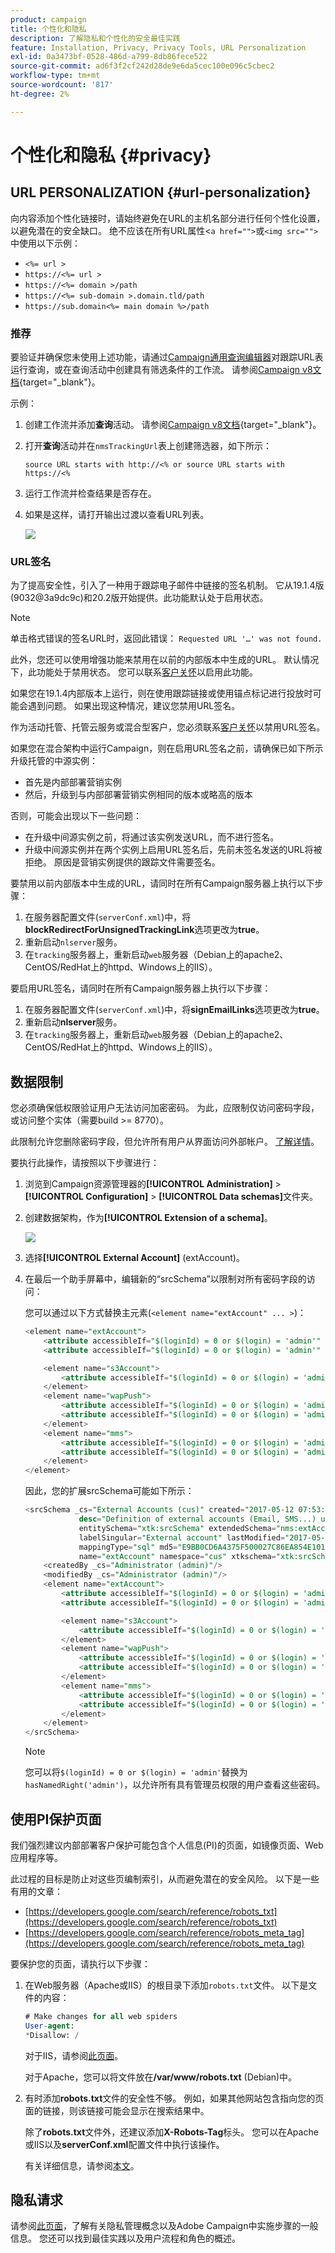 ```yaml
---
product: campaign
title: 个性化和隐私
description: 了解隐私和个性化的安全最佳实践
feature: Installation, Privacy, Privacy Tools, URL Personalization
exl-id: 0a3473bf-0528-486d-a799-8db86fece522
source-git-commit: ad6f3f2cf242d28de9e6da5cec100e096c5cbec2
workflow-type: tm+mt
source-wordcount: '817'
ht-degree: 2%

---
```


# 个性化和隐私 {#privacy}

## URL PERSONALIZATION {#url-personalization}

向内容添加个性化链接时，请始终避免在URL的主机名部分进行任何个性化设置，以避免潜在的安全缺口。 绝不应该在所有URL属性&lt;`a href="">`或`<img src="">`中使用以下示例：

* `<%= url >`
* `https://<%= url >`
* `https://<%= domain >/path`
* `https://<%= sub-domain >.domain.tld/path`
* `https://sub.domain<%= main domain %>/path`

### 推荐

要验证并确保您未使用上述功能，请通过[Campaign通用查询编辑器](../../platform/using/about-queries-in-campaign.md)对跟踪URL表运行查询，或在查询活动中创建具有筛选条件的工作流。 请参阅[Campaign v8文档](https://experienceleague.adobe.com/docs/campaign/automation/workflows/wf-activities/targeting-activities/query.html){target="_blank"}。

示例：

1. 创建工作流并添加&#x200B;**查询**&#x200B;活动。 请参阅[Campaign v8文档](https://experienceleague.adobe.com/docs/campaign/automation/workflows/wf-activities/targeting-activities/query.html){target="_blank"}。

1. 打开&#x200B;**查询**&#x200B;活动并在`nmsTrackingUrl`表上创建筛选器，如下所示：

   `source URL starts with http://<% or source URL starts with https://<%`

1. 运行工作流并检查结果是否存在。

1. 如果是这样，请打开输出过渡以查看URL列表。

   ![](assets/privacy-query-dynamic-url.png)


### URL签名

为了提高安全性，引入了一种用于跟踪电子邮件中链接的签名机制。 它从19.1.4版(9032@3a9dc9c)和20.2版开始提供。此功能默认处于启用状态。

>[!NOTE]
>
>单击格式错误的签名URL时，返回此错误： `Requested URL '…' was not found.`

此外，您还可以使用增强功能来禁用在以前的内部版本中生成的URL。 默认情况下，此功能处于禁用状态。 您可以联系[客户关怀](https://helpx.adobe.com/cn/enterprise/admin-guide.html/enterprise/using/support-for-experience-cloud.ug.html)以启用此功能。

如果您在19.1.4内部版本上运行，则在使用跟踪链接或使用锚点标记进行投放时可能会遇到问题。 如果出现这种情况，建议您禁用URL签名。

作为活动托管、托管云服务或混合型客户，您必须联系[客户关怀](https://helpx.adobe.com/cn/enterprise/using/support-for-experience-cloud.html)以禁用URL签名。

如果您在混合架构中运行Campaign，则在启用URL签名之前，请确保已如下所示升级托管的中源实例：

* 首先是内部部署营销实例
* 然后，升级到与内部部署营销实例相同的版本或略高的版本

否则，可能会出现以下一些问题：

* 在升级中间源实例之前，将通过该实例发送URL，而不进行签名。
* 升级中间源实例并在两个实例上启用URL签名后，先前未签名发送的URL将被拒绝。 原因是营销实例提供的跟踪文件需要签名。

要禁用以前内部版本中生成的URL，请同时在所有Campaign服务器上执行以下步骤：

1. 在服务器配置文件(`serverConf.xml`)中，将&#x200B;**blockRedirectForUnsignedTrackingLink**&#x200B;选项更改为&#x200B;**true**。
1. 重新启动`nlserver`服务。
1. 在`tracking`服务器上，重新启动`web`服务器（Debian上的apache2、CentOS/RedHat上的httpd、Windows上的IIS）。

要启用URL签名，请同时在所有Campaign服务器上执行以下步骤：

1. 在服务器配置文件(`serverConf.xml`)中，将&#x200B;**signEmailLinks**&#x200B;选项更改为&#x200B;**true**。
1. 重新启动&#x200B;**nlserver**&#x200B;服务。
1. 在`tracking`服务器上，重新启动`web`服务器（Debian上的apache2、CentOS/RedHat上的httpd、Windows上的IIS）。

## 数据限制

您必须确保低权限验证用户无法访问加密密码。 为此，应限制仅访问密码字段，或访问整个实体（需要build >= 8770）。

此限制允许您删除密码字段，但允许所有用户从界面访问外部帐户。 [了解详情](../../configuration/using/restricting-pii-view.md)。

要执行此操作，请按照以下步骤进行：

1. 浏览到Campaign资源管理器的&#x200B;**[!UICONTROL Administration]** > **[!UICONTROL Configuration]** > **[!UICONTROL Data schemas]**&#x200B;文件夹。

1. 创建数据架构，作为&#x200B;**[!UICONTROL Extension of a schema]**。

   ![](assets/privacy-data-restriction.png)

1. 选择&#x200B;**[!UICONTROL External Account]** (extAccount)。

1. 在最后一个助手屏幕中，编辑新的“srcSchema”以限制对所有密码字段的访问：

   您可以通过以下方式替换主元素(`<element name="extAccount" ... >`)：

   ```sql
   <element name="extAccount">
       <attribute accessibleIf="$(loginId) = 0 or $(login) = 'admin'" name="password"/>
       <attribute accessibleIf="$(loginId) = 0 or $(login) = 'admin'" name="clientSecret"/>
   
       <element name="s3Account">
           <attribute accessibleIf="$(loginId) = 0 or $(login) = 'admin'" name="awsSecret"/>
       </element>
       <element name="wapPush">
           <attribute accessibleIf="$(loginId) = 0 or $(login) = 'admin'" name="password"/>
           <attribute accessibleIf="$(loginId) = 0 or $(login) = 'admin'" name="clientSecret"/>
       </element>
       <element name="mms">
           <attribute accessibleIf="$(loginId) = 0 or $(login) = 'admin'" name="password"/>
           <attribute accessibleIf="$(loginId) = 0 or $(login) = 'admin'" name="clientSecret"/>
       </element>
   </element>
   ```

   因此，您的扩展srcSchema可能如下所示：

   ```sql
   <srcSchema _cs="External Accounts (cus)" created="2017-05-12 07:53:49.691Z" createdBy-id="0"
               desc="Definition of external accounts (Email, SMS...) used by the modules"
               entitySchema="xtk:srcSchema" extendedSchema="nms:extAccount" img="" label="External Accounts"
               labelSingular="External account" lastModified="2017-05-12 08:33:49.365Z"
               mappingType="sql" md5="E9BB0CD6A4375F500027C86EA854E101" modifiedBy-id="0"
               name="extAccount" namespace="cus" xtkschema="xtk:srcSchema">
       <createdBy _cs="Administrator (admin)"/>
       <modifiedBy _cs="Administrator (admin)"/>
       <element name="extAccount">
           <attribute accessibleIf="$(loginId) = 0 or $(login) = 'admin'" name="password"/>
           <attribute accessibleIf="$(loginId) = 0 or $(login) = 'admin'" name="clientSecret"/>
   
           <element name="s3Account">
               <attribute accessibleIf="$(loginId) = 0 or $(login) = 'admin'" name="awsSecret"/>
           </element>
           <element name="wapPush">
               <attribute accessibleIf="$(loginId) = 0 or $(login) = 'admin'" name="password"/>
               <attribute accessibleIf="$(loginId) = 0 or $(login) = 'admin'" name="clientSecret"/>
           </element>
           <element name="mms">
               <attribute accessibleIf="$(loginId) = 0 or $(login) = 'admin'" name="password"/>
               <attribute accessibleIf="$(loginId) = 0 or $(login) = 'admin'" name="clientSecret"/>
           </element>
       </element>
   </srcSchema>    
   ```

   >[!NOTE]
   >
   >您可以将`$(loginId) = 0 or $(login) = 'admin'`替换为`hasNamedRight('admin')`，以允许所有具有管理员权限的用户查看这些密码。

## 使用PI保护页面

我们强烈建议内部部署客户保护可能包含个人信息(PI)的页面，如镜像页面、Web应用程序等。

此过程的目标是防止对这些页编制索引，从而避免潜在的安全风险。 以下是一些有用的文章：

* [https://developers.google.com/search/reference/robots_txt](https://developers.google.com/search/reference/robots_txt)
* [https://developers.google.com/search/reference/robots_meta_tag](https://developers.google.com/search/reference/robots_meta_tag)

要保护您的页面，请执行以下步骤：

1. 在Web服务器（Apache或IIS）的根目录下添加`robots.txt`文件。 以下是文件的内容：

   ```sql
   # Make changes for all web spiders
   User-agent:
   *Disallow: /
   ```

   对于IIS，请参阅[此页面](https://docs.microsoft.com/en-us/iis/extensions/iis-search-engine-optimization-toolkit/managing-robotstxt-and-sitemap-files)。

   对于Apache，您可以将文件放在&#x200B;**/var/www/robots.txt** (Debian)中。

1. 有时添加&#x200B;**robots.txt**&#x200B;文件的安全性不够。 例如，如果其他网站包含指向您的页面的链接，则该链接可能会显示在搜索结果中。

   除了&#x200B;**robots.txt**&#x200B;文件外，还建议添加&#x200B;**X-Robots-Tag**&#x200B;标头。 您可以在Apache或IIS以及&#x200B;**serverConf.xml**&#x200B;配置文件中执行该操作。

   有关详细信息，请参阅[本文](https://developers.google.com/search/reference/robots_meta_tag)。


## 隐私请求

请参阅[此页面](../../platform/using/privacy-management.md)，了解有关隐私管理概念以及Adobe Campaign中实施步骤的一般信息。 您还可以找到最佳实践以及用户流程和角色的概述。
